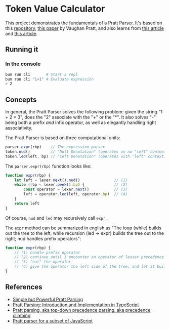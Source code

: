 # Token Value Calculator

This project demonstrates the fundamentals of a Pratt Parser. It's based on this [repository](https://github.com/jrop/pratt-calculator), [this paper](https://tdop.github.io/) by Vaughan Pratt, and also learns from [this article](http://javascript.crockford.com/tdop/tdop.html) and [this article](http://journal.stuffwithstuff.com/2011/03/19/pratt-parsers-expression-parsing-made-easy/).

## Running it

### In the console

``` sh
bun run cli		  # Start a repl
bun run cli "1+1" # Evaluate expression
> 2
```

## Concepts

In general, the Pratt Parser solves the following problem: given the string "1 + 2 * 3", does the "2" associate with the "+" or the "&#42;".  It also solves "-" being both a prefix _and_ infix operator, as well as elegantly handling right associativity.

The Pratt Parser is based on three computational units:

```js
parser.expr(rbp)	// The expression parser
token.nud()			// "Null Denotation" (operates on no "left" context)
token.led(left, bp) // "Left Denotation" (operates with "left" context)
```

The `parser.expr(rbp)` function looks like:

```js
function expr(rbp) {
	let left = lexer.next().nud()				// (1)
	while (rbp < lexer.peek().bp) {				// (2)
		const operator = lexer.next()			// (3)
		left = operator.led(left, operator.bp)	// (4)
	}
	return left
}
```

Of course, `nud` and `led` may recursively call `expr`.

The `expr` method can be summarized in english as "The loop (while) builds out the tree to the left, while recursion (led -> expr) builds the tree out to the right; nud handles prefix operators":

```js
function expr(rbp) {
	// (1) handle prefix operator
	// (2) continue until I encounter an operator of lesser precedence than myself
	// (3) "eat" the operator
	// (4) give the operator the left side of the tree, and let it build the right side; this new tree is our new "left"
}
```

## References

- [Simple but Powerful Pratt Parsing](https://matklad.github.io/2020/04/13/simple-but-powerful-pratt-parsing.html)
- [Pratt Parsing: Introduction and Implementation in TypeScript](https://www.less-bug.com/en/posts/pratt-parsing-introduction-and-implementation-in-typescript/)
- [Pratt parsing, aka top-down precedence parsing, aka precedence climbing](https://eliasdorneles.com/til/posts/pratt-parsing-aka-top-down-precedence-parsing-aka-precedence-climbing/)
- [Pratt parser for a subset of JavaScript](https://leontrolski.github.io/pratt-example.html)
